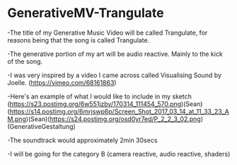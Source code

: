 # GenerativeMV-Trangulate

-The title of my Generative Music Video will be called Trangulate, for reasons being that the song is called Trangulate.

-The generative portion of my art will be audio reactive. Mainly to the kick of the song.

-I was very inspired by a video I came across called Visualising Sound by Joelle. (https://vimeo.com/68161863)

-Here's an example of what I would like to include in my sketch (https://s23.postimg.org/6w551jzbv/170314_111454_570.png)(Sean)(https://s14.postimg.org/6mrjswp6p/Screen_Shot_2017_03_14_at_11_33_23_AM.png)(Sean)(https://s24.postimg.org/osd0yr7ed/P_2_2_3_02.png)(GenerativeGestaltung)

-The soundtrack would approximately 2min 30secs

-I will be going for the category B (camera reactive, audio reactive, shaders)
